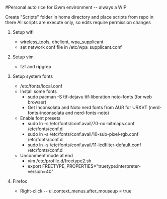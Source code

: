 #Personal auto rice for i3wm environment -- always a WIP

Create "Scripts" folder in home directory and place scripts from repo in there
All scripts are execute only, so edits require permission changes

1. Setup wifi
    - wireless_tools, dhclient, wpa_supplicant
    - set network conf file in /etc/wpa_supplicant.conf

2. Setup vim
    - fzf and ripgrep

3. Setup system fonts
    - /etc/fonts/local.conf
    - Install some fonts
        - sudo pacman -S ttf-dejavu ttf-liberation noto-fonts (for web browser)
        - Get Inconsolata and Noto nerd fonts from AUR for URXVT (nerd-fonts-inconsolata and nerd-fonts-noto)
    - Enable font presets
        - sudo ln -s /etc/fonts/conf.avail/70-no-bitmaps.conf /etc/fonts/conf.d
        - sudo ln -s /etc/fonts/conf.avail/10-sub-pixel-rgb.conf /etc/fonts/conf.d
        - sudo ln -s /etc/fonts/conf.avail/11-lcdfilter-default.conf /etc/fonts/conf.d
    - Uncomment mode at end
        - vim /etc/profile.d/freetype2.sh
        - export FREETYPE_PROPERTIES="truetype:interpreter-version=40"

4. Firefox
    - Right-click -- ui.context_menus.after_mouseup = true
